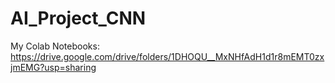 # AI_Project_CNN
My Colab Notebooks: https://drive.google.com/drive/folders/1DHOQU__MxNHfAdH1d1r8mEMT0zxjmEMG?usp=sharing

